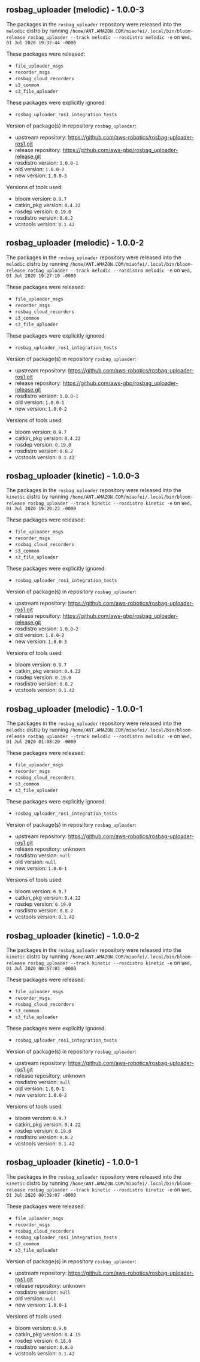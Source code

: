 ## rosbag_uploader (melodic) - 1.0.0-3

The packages in the `rosbag_uploader` repository were released into the `melodic` distro by running `/home/ANT.AMAZON.COM/miaofei/.local/bin/bloom-release rosbag_uploader --track melodic --rosdistro melodic -e` on `Wed, 01 Jul 2020 19:32:44 -0000`

These packages were released:
- `file_uploader_msgs`
- `recorder_msgs`
- `rosbag_cloud_recorders`
- `s3_common`
- `s3_file_uploader`

These packages were explicitly ignored:
- `rosbag_uploader_ros1_integration_tests`

Version of package(s) in repository `rosbag_uploader`:

- upstream repository: https://github.com/aws-robotics/rosbag-uploader-ros1.git
- release repository: https://github.com/aws-gbp/rosbag_uploader-release.git
- rosdistro version: `1.0.0-1`
- old version: `1.0.0-2`
- new version: `1.0.0-3`

Versions of tools used:

- bloom version: `0.9.7`
- catkin_pkg version: `0.4.22`
- rosdep version: `0.19.0`
- rosdistro version: `0.8.2`
- vcstools version: `0.1.42`


## rosbag_uploader (melodic) - 1.0.0-2

The packages in the `rosbag_uploader` repository were released into the `melodic` distro by running `/home/ANT.AMAZON.COM/miaofei/.local/bin/bloom-release rosbag_uploader --track melodic --rosdistro melodic -e` on `Wed, 01 Jul 2020 19:27:10 -0000`

These packages were released:
- `file_uploader_msgs`
- `recorder_msgs`
- `rosbag_cloud_recorders`
- `s3_common`
- `s3_file_uploader`

These packages were explicitly ignored:
- `rosbag_uploader_ros1_integration_tests`

Version of package(s) in repository `rosbag_uploader`:

- upstream repository: https://github.com/aws-robotics/rosbag-uploader-ros1.git
- release repository: https://github.com/aws-gbp/rosbag_uploader-release.git
- rosdistro version: `1.0.0-1`
- old version: `1.0.0-1`
- new version: `1.0.0-2`

Versions of tools used:

- bloom version: `0.9.7`
- catkin_pkg version: `0.4.22`
- rosdep version: `0.19.0`
- rosdistro version: `0.8.2`
- vcstools version: `0.1.42`


## rosbag_uploader (kinetic) - 1.0.0-3

The packages in the `rosbag_uploader` repository were released into the `kinetic` distro by running `/home/ANT.AMAZON.COM/miaofei/.local/bin/bloom-release rosbag_uploader --track kinetic --rosdistro kinetic -e` on `Wed, 01 Jul 2020 19:20:23 -0000`

These packages were released:
- `file_uploader_msgs`
- `recorder_msgs`
- `rosbag_cloud_recorders`
- `s3_common`
- `s3_file_uploader`

These packages were explicitly ignored:
- `rosbag_uploader_ros1_integration_tests`

Version of package(s) in repository `rosbag_uploader`:

- upstream repository: https://github.com/aws-robotics/rosbag-uploader-ros1.git
- release repository: https://github.com/aws-gbp/rosbag_uploader-release.git
- rosdistro version: `1.0.0-2`
- old version: `1.0.0-2`
- new version: `1.0.0-3`

Versions of tools used:

- bloom version: `0.9.7`
- catkin_pkg version: `0.4.22`
- rosdep version: `0.19.0`
- rosdistro version: `0.8.2`
- vcstools version: `0.1.42`


## rosbag_uploader (melodic) - 1.0.0-1

The packages in the `rosbag_uploader` repository were released into the `melodic` distro by running `/home/ANT.AMAZON.COM/miaofei/.local/bin/bloom-release rosbag_uploader --track melodic --rosdistro melodic -e` on `Wed, 01 Jul 2020 01:08:20 -0000`

These packages were released:
- `file_uploader_msgs`
- `recorder_msgs`
- `rosbag_cloud_recorders`
- `s3_common`
- `s3_file_uploader`

These packages were explicitly ignored:
- `rosbag_uploader_ros1_integration_tests`

Version of package(s) in repository `rosbag_uploader`:

- upstream repository: https://github.com/aws-robotics/rosbag-uploader-ros1.git
- release repository: unknown
- rosdistro version: `null`
- old version: `null`
- new version: `1.0.0-1`

Versions of tools used:

- bloom version: `0.9.7`
- catkin_pkg version: `0.4.22`
- rosdep version: `0.19.0`
- rosdistro version: `0.8.2`
- vcstools version: `0.1.42`


## rosbag_uploader (kinetic) - 1.0.0-2

The packages in the `rosbag_uploader` repository were released into the `kinetic` distro by running `/home/ANT.AMAZON.COM/miaofei/.local/bin/bloom-release rosbag_uploader --track kinetic --rosdistro kinetic -e` on `Wed, 01 Jul 2020 00:57:03 -0000`

These packages were released:
- `file_uploader_msgs`
- `recorder_msgs`
- `rosbag_cloud_recorders`
- `s3_common`
- `s3_file_uploader`

These packages were explicitly ignored:
- `rosbag_uploader_ros1_integration_tests`

Version of package(s) in repository `rosbag_uploader`:

- upstream repository: https://github.com/aws-robotics/rosbag-uploader-ros1.git
- release repository: unknown
- rosdistro version: `null`
- old version: `1.0.0-1`
- new version: `1.0.0-2`

Versions of tools used:

- bloom version: `0.9.7`
- catkin_pkg version: `0.4.22`
- rosdep version: `0.19.0`
- rosdistro version: `0.8.2`
- vcstools version: `0.1.42`


## rosbag_uploader (kinetic) - 1.0.0-1

The packages in the `rosbag_uploader` repository were released into the `kinetic` distro by running `/home/ANT.AMAZON.COM/miaofei/.local/bin/bloom-release rosbag_uploader --track kinetic --rosdistro kinetic -e` on `Wed, 01 Jul 2020 00:39:07 -0000`

These packages were released:
- `file_uploader_msgs`
- `recorder_msgs`
- `rosbag_cloud_recorders`
- `rosbag_uploader_ros1_integration_tests`
- `s3_common`
- `s3_file_uploader`

Version of package(s) in repository `rosbag_uploader`:

- upstream repository: https://github.com/aws-robotics/rosbag-uploader-ros1.git
- release repository: unknown
- rosdistro version: `null`
- old version: `null`
- new version: `1.0.0-1`

Versions of tools used:

- bloom version: `0.9.0`
- catkin_pkg version: `0.4.15`
- rosdep version: `0.18.0`
- rosdistro version: `0.8.0`
- vcstools version: `0.1.42`


